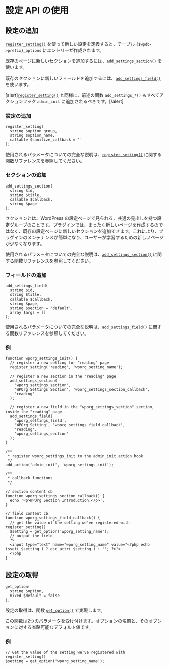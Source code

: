 <!--
# Using Settings API
-->

# 設定 API の使用

<!--
## Adding Settings
-->

## 設定の追加

<!--
You must define a new setting using [`register_setting()`](https://developer.wordpress.org/reference/functions/register_setting/), it will create an entry in the `{$wpdb->prefix}_options` table.
-->

[`register_setting()`](https://developer.wordpress.org/reference/functions/register_setting/) を使って新しい設定を定義すると、テーブル `{$wpdb->prefix}_options` にエントリーが作成されます。

<!--
You can add new sections on existing pages using [`add_settings_section()`](https://developer.wordpress.org/reference/functions/add_settings_section/).
-->

既存のページに新しいセクションを追加するには、[`add_settings_section()`](https://developer.wordpress.org/reference/functions/add_settings_section/) を使います。

<!--
You can add new fields to existing sections using [`add_settings_field()`](https://developer.wordpress.org/reference/functions/add_settings_field/).
-->

既存のセクションに新しいフィールドを追加するには、[`add_settings_field()`](https://developer.wordpress.org/reference/functions/add_settings_field/) を使います。

<!--
[alert][`register_setting()`](https://developer.wordpress.org/reference/functions/register_setting/) as well as the mentioned `add_settings_*()` functions should all be added to the `admin_init` action hook.[/alert]
-->

[alert][`register_setting()`](https://developer.wordpress.org/reference/functions/register_setting/) と同様に、前述の関数 `add_settings_*()` もすべてアクションフック `admin_init` に追加されるべきです。[/alert]

<!--
### Add a Setting
-->

### 設定の追加

```
register_setting(
  string $option_group,
  string $option_name,
  callable $sanitize_callback = ''
);
```

<!--
Please refer to the Function Reference about [`register_setting()`](https://developer.wordpress.org/reference/functions/register_setting/) for full explanation about the used parameters.
-->

使用されるパラメータについての完全な説明は、[`register_setting()`](https://developer.wordpress.org/reference/functions/register_setting/) に関する関数リファレンスを参照してください。

<!--
### Add a Section
-->

### セクションの追加

```
add_settings_section(
  string $id,
  string $title,
  callable $callback,
  string $page
);
```

<!--
Sections are the groups of settings you see on WordPress settings pages with a shared heading. In your plugin you can add new sections to existing settings pages rather than creating a whole new page. This makes your plugin simpler to maintain and creates fewer new pages for users to learn.
-->

セクションとは、WordPress の設定ページで見られる、共通の見出しを持つ設定グループのことです。プラグインでは、まったく新しいページを作成するのではなく、既存の設定ページに新しいセクションを追加できます。これにより、プラグインのメンテナンスが簡単になり、ユーザーが学習するための新しいページが少なくなります。

<!--
Please refer to the Function Reference about [`add_settings_section()`](https://developer.wordpress.org/reference/functions/add_settings_section/) for full explanation about the used parameters.
-->

使用されるパラメータについての完全な説明は、[`add_settings_section()`](https://developer.wordpress.org/reference/functions/add_settings_section/) に関する関数リファレンスを参照してください。

<!--
### Add a Field
-->

### フィールドの追加

```
add_settings_field(
  string $id,
  string $title,
  callable $callback,
  string $page,
  string $section = 'default',
  array $args = []
);
```

<!--
Please refer to the Function Reference about [`add_settings_field()`](https://developer.wordpress.org/reference/functions/add_settings_field/) for full explanation about the used parameters.
-->

使用されるパラメータについての完全な説明は、[`add_settings_field()`](https://developer.wordpress.org/reference/functions/add_settings_field/) に関する関数リファレンスを参照してください。

<!--
### Example
-->

### 例

```
function wporg_settings_init() {
  // register a new setting for "reading" page
  register_setting('reading', 'wporg_setting_name');

  // register a new section in the "reading" page
  add_settings_section(
    'wporg_settings_section',
    'WPOrg Settings Section', 'wporg_settings_section_callback',
    'reading'
  );

  // register a new field in the "wporg_settings_section" section, inside the "reading" page
  add_settings_field(
    'wporg_settings_field',
    'WPOrg Setting', 'wporg_settings_field_callback',
    'reading',
    'wporg_settings_section'
  );
}

/**
 * register wporg_settings_init to the admin_init action hook
 */
add_action('admin_init', 'wporg_settings_init');

/**
 * callback functions
 */

// section content cb
function wporg_settings_section_callback() {
  echo '<p>WPOrg Section Introduction.</p>';
}

// field content cb
function wporg_settings_field_callback() {
  // get the value of the setting we've registered with register_setting()
  $setting = get_option('wporg_setting_name');
  // output the field
  ?>
  <input type="text" name="wporg_setting_name" value="<?php echo isset( $setting ) ? esc_attr( $setting ) : ''; ?>">
  <?php
}
```

<!--
## Getting Settings
-->

## 設定の取得

```
get_option(
  string $option,
  mixed $default = false
);
```

<!--
Getting settings is accomplished with the [`get_option()`](https://developer.wordpress.org/reference/functions/get_option/) function.
-->

設定の取得は、関数 [`get_option()`](https://developer.wordpress.org/reference/functions/get_option/) で実現します。

<!--
The function accepts two parameters: the name of the option and an optional default value for that option.
-->

この関数は2つのパラメータを受け付けます。オプションの名前と、そのオプションに対する省略可能なデフォルト値です。

<!--
### Example
-->

### 例

```
// Get the value of the setting we've registered with register_setting()
$setting = get_option('wporg_setting_name');
```
